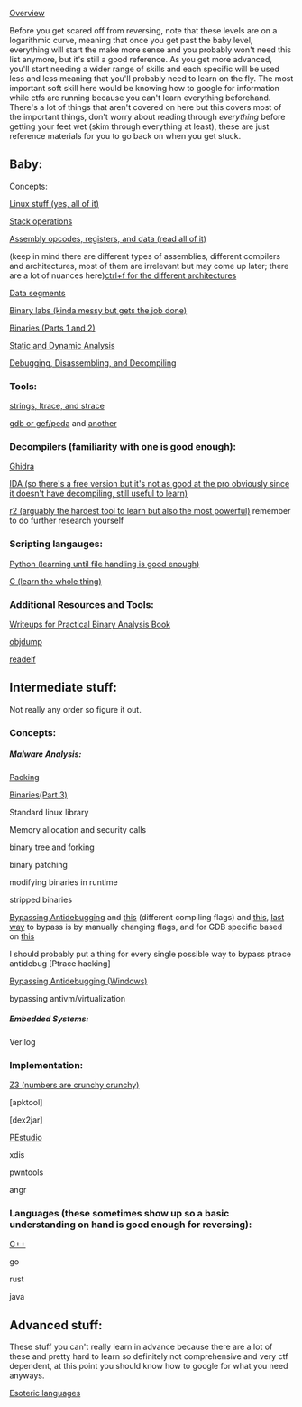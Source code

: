 [Overview](https://www.usenix.org/system/files/conference/3gse15/3gse15-feng.pdf)

Before you get scared off from reversing, note that these levels are on a logarithmic curve, meaning that once you get past the baby level, everything will start the make more sense and you probably won't need this list anymore, but it's still a good reference. As you get more advanced, you'll start needing a wider range of skills and each specific will be used less and less meaning that you'll probably need to learn on the fly. The most important soft skill here would be knowing how to google for information while ctfs are running because you can't learn everything beforehand. There's a lot of things that aren't covered on here but this covers most of the important things, don't worry about reading through *everything* before getting your feet wet (skim through everything at least), these are just reference materials for you to go back on when you get stuck. 


## Baby:

Concepts:

[Linux stuff (yes, all of it)](https://ryanstutorials.net/linuxtutorial/)

[Stack operations](https://en.wikipedia.org/wiki/Stack_(abstract_data_type))

[Assembly opcodes, registers, and data (read all of it)](https://www.cs.virginia.edu/~evans/cs216/guides/x86.html)

(keep in mind there are different types of assemblies, different compilers and architectures, most of them are irrelevant but may come up later; there are a lot of nuances here)[ctrl+f for the different architectures](https://www.foo.be/cours/dess-20122013/b/Eldad_Eilam-Reversing__Secrets_of_Reverse_Engineering-Wiley(2005).pdf)

[Data segments](https://en.wikipedia.org/wiki/Data_segment)

[Binary labs (kinda messy but gets the job done)](http://www.cs.rpi.edu/academics/courses/spring10/csci4971/)

[Binaries (Parts 1 and 2)](https://ihatefeds.com/No.Starch.Practical.Binary.Analysis.2018.pdf)

[Static and Dynamic Analysis](https://en.wikipedia.org/wiki/Malware_analysis)

[Debugging, Disassembling, and Decompiling](https://reverseengineering.stackexchange.com/questions/4635/whats-the-difference-between-a-disassembler-debugger-and-decompiler)


### Tools:
[strings, ltrace, and strace](https://www.thegeekstuff.com/2012/03/reverse-engineering-tools)

[gdb or gef/peda](https://www.tutorialspoint.com/gnu_debugger/what_is_gdb.htm) and [another](https://www.cs.cmu.edu/~gilpin/tutorial/#1)

### Decompilers (familiarity with one is good enough):
[Ghidra](https://www.shogunlab.com/blog/2019/04/12/here-be-dragons-ghidra-0.html)

[IDA (so there's a free version but it's not as good at the pro obviously since it doesn't have decompiling, still useful to learn)](https://securityxploded.com/reversing-basics-ida-pro.php)

[r2 (arguably the hardest tool to learn but also the most powerful)](https://sushant94.me/2015/05/31/Introduction_to_radare2/) remember to do further research yourself

### Scripting langauges:

[Python (learning until file handling is good enough)](https://www.w3schools.com/python/)

[C (learn the whole thing)](https://www.tutorialspoint.com/cprogramming/index.htm)

### Additional Resources and Tools:

[Writeups for Practical Binary Analysis Book](https://loicpefferkorn.net/2020/04/practical-binary-analysis-book-ctf-writeup-for-levels-2-4/#the-ctf-challenge)

[objdump](https://web.mit.edu/gnu/doc/html/binutils_5.html)

[readelf](https://www.geeksforgeeks.org/readelf-command-in-linux-with-examples/)

## Intermediate stuff:

Not really any order so figure it out.

### Concepts:

##### Malware Analysis:
[Packing](https://www2.cs.arizona.edu/~debray/Publications/unpacker-extraction.pdf)

[Binaries(Part 3)](https://ihatefeds.com/No.Starch.Practical.Binary.Analysis.2018.pdf)

Standard linux library

Memory allocation and security calls

binary tree and forking

binary patching

modifying binaries in runtime

stripped binaries

[Bypassing Antidebugging](https://seblau.github.io/posts/linux-anti-debugging) and [this](https://0x00sec.org/t/bypass-linux-basic-anti-debugging/22799) (different compiling flags) and [this](https://reverseengineering.stackexchange.com/questions/43/anti-debug-techniques-on-unix-platforms), [last way](http://m0x39.blogspot.com/2013/01/reverse-engineering-password-protected.html) to bypass is by manually changing flags, and for GDB specific based on [this](https://github.com/jvoisin/pangu)

I should probably put a thing for every single possible way to bypass ptrace antidebug [Ptrace hacking]

[Bypassing Antidebugging (Windows)](https://anti-reversing.com/Downloads/Anti-Reversing/The_Ultimate_Anti-Reversing_Reference.pdf)

bypassing antivm/virtualization

##### Embedded Systems:

Verilog

### Implementation:
[Z3 (numbers are crunchy crunchy)](https://www.cs.tau.ac.il/~msagiv/courses/asv/z3py/guide-examples.htm)

[apktool]

[dex2jar]

[PEstudio](https://www.youtube.com/watch?v=z0e306Jod5A)

xdis

pwntools

angr

### Languages (these sometimes show up so a basic understanding on hand is good enough for reversing):

[C++](https://www.w3schools.com/cpp/default.asp)

go

rust

java


## Advanced stuff:

These stuff you can't really learn in advance because there are a lot of these and pretty hard to learn so definitely not comprehensive and very ctf dependent, at this point you should know how to google for what you need anyways.

[Esoteric languages](https://en.wikipedia.org/wiki/Esoteric_programming_language)
